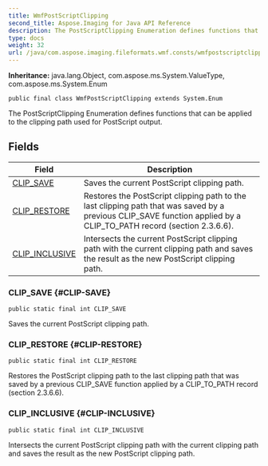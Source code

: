 ```yaml
---
title: WmfPostScriptClipping
second_title: Aspose.Imaging for Java API Reference
description: The PostScriptClipping Enumeration defines functions that can be applied to the clipping path used for PostScript output.
type: docs
weight: 32
url: /java/com.aspose.imaging.fileformats.wmf.consts/wmfpostscriptclipping/
---
```

**Inheritance:**
java.lang.Object, com.aspose.ms.System.ValueType, com.aspose.ms.System.Enum
```
public final class WmfPostScriptClipping extends System.Enum
```

The PostScriptClipping Enumeration defines functions that can be applied to the clipping path used for PostScript output.
## Fields

| Field | Description |
| --- | --- |
| [CLIP_SAVE](#CLIP-SAVE) | Saves the current PostScript clipping path. |
| [CLIP_RESTORE](#CLIP-RESTORE) | Restores the PostScript clipping path to the last clipping path that was saved by a previous CLIP\_SAVE function applied by a CLIP\_TO\_PATH record (section 2.3.6.6). |
| [CLIP_INCLUSIVE](#CLIP-INCLUSIVE) | Intersects the current PostScript clipping path with the current clipping path and saves the result as the new PostScript clipping path. |
### CLIP_SAVE {#CLIP-SAVE}
```
public static final int CLIP_SAVE
```


Saves the current PostScript clipping path.

### CLIP_RESTORE {#CLIP-RESTORE}
```
public static final int CLIP_RESTORE
```


Restores the PostScript clipping path to the last clipping path that was saved by a previous CLIP\_SAVE function applied by a CLIP\_TO\_PATH record (section 2.3.6.6).

### CLIP_INCLUSIVE {#CLIP-INCLUSIVE}
```
public static final int CLIP_INCLUSIVE
```


Intersects the current PostScript clipping path with the current clipping path and saves the result as the new PostScript clipping path.

